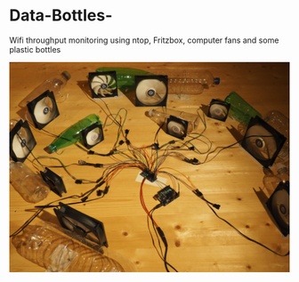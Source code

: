# Data-Bottles-
Wifi throughput monitoring using ntop, Fritzbox, computer fans and some plastic bottles

![fans in action](https://github.com/RibenaMapleSyrup/Data-Bottles-/blob/master/demo/PA150157.jpg)
